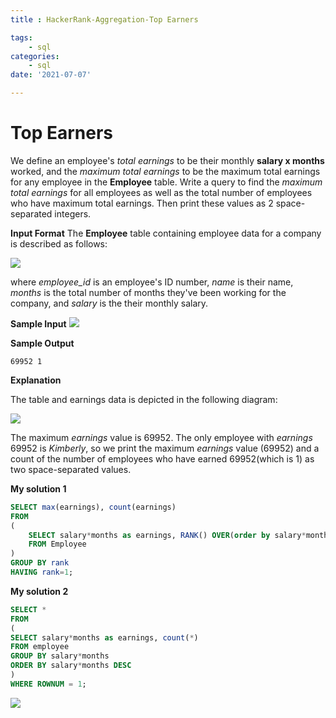 ```yaml
---
title : HackerRank-Aggregation-Top Earners

tags:
    - sql
categories:
    - sql 
date: '2021-07-07'

---
```


# Top Earners

We define an employee's _total earnings_ to be their monthly **salary x months** worked, and the _maximum total earnings_ to be the maximum total earnings for any employee in the **Employee** table. Write a query to find the _maximum total earnings_ for all employees as well as the total number of employees who have maximum total earnings. Then print these values as 2 space-separated integers.

**Input Format**
The **Employee** table containing employee data for a company is described as follows:

![](https://s3.amazonaws.com/hr-challenge-images/19629/1458557872-4396838885-ScreenShot2016-03-21at4.27.13PM.png)

where _employee_id_ is an employee's ID number, _name_ is their name, _months_ is the total number of months they've been working for the company, and _salary_ is the their monthly salary.

**Sample Input**
![](https://s3.amazonaws.com/hr-challenge-images/19631/1458559098-23bf583125-ScreenShot2016-03-21at4.32.59PM.png)

**Sample Output**
```
69952 1
```

**Explanation**

The table and earnings data is depicted in the following diagram:

![](https://s3.amazonaws.com/hr-challenge-images/19631/1458559218-9f37585c7a-ScreenShot2016-03-21at4.49.23PM.png)

The maximum _earnings_ value is 69952. The only employee with _earnings_  69952 is _Kimberly_, so we print the maximum _earnings_ value (69952) and a count of the number of employees who have earned 69952(which is 1) as two space-separated values.

**My solution 1**
```sql
SELECT max(earnings), count(earnings)
FROM
(
    SELECT salary*months as earnings, RANK() OVER(order by salary*months DESC) as rank
    FROM Employee
)
GROUP BY rank
HAVING rank=1;
```

**My solution 2**
```sql
SELECT *
FROM
(
SELECT salary*months as earnings, count(*)
FROM employee
GROUP BY salary*months
ORDER BY salary*months DESC
)
WHERE ROWNUM = 1;
```

![](https://i.imgur.com/enNIW5G.png)



